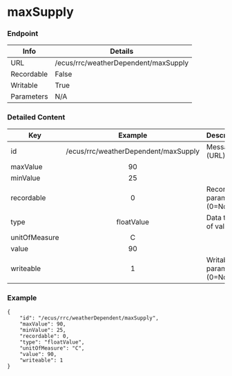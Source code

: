 # maxSupply



### Endpoint

| Info  | Details |
| ------------- | ------------- |
| URL   | /ecus/rrc/weatherDependent/maxSupply   |
| Recordable   | False   |
| Writable   | True   |
| Parameters  | N/A  |

### Detailed Content

|  Key  | Example | Description |
| ------------- | :------: | ------------------------------ |
|  id | /ecus/rrc/weatherDependent/maxSupply | Message ID (URL) |
|  maxValue | 90 |  |
|  minValue | 25 |  |
|  recordable | 0 | Recordable parameter (0=No) |
|  type | floatValue | Data type of value |
|  unitOfMeasure | C |  |
|  value | 90 |  |
|  writeable | 1 | Writable parameter (0=No) |



### Example
```
{
    "id": "/ecus/rrc/weatherDependent/maxSupply",
    "maxValue": 90,
    "minValue": 25,
    "recordable": 0,
    "type": "floatValue",
    "unitOfMeasure": "C",
    "value": 90,
    "writeable": 1
}
```
